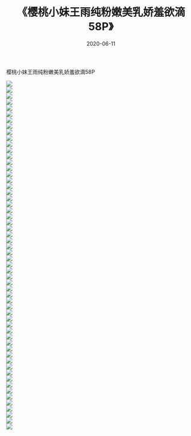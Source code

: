 ﻿---
layout: post
title:  《樱桃小妹王雨纯粉嫩美乳娇羞欲滴58P》
date:   2020-06-11
img: http://img.660000.xyz/Sharelink/性感/2020/樱桃小妹王雨纯粉嫩美乳娇羞欲滴58P/000.jpg
categories: [美女, 清纯, 唯美]
---

樱桃小妹王雨纯粉嫩美乳娇羞欲滴58P

  ![](http://img.660000.xyz/Sharelink/性感/2020/樱桃小妹王雨纯粉嫩美乳娇羞欲滴58P/001.jpg) <br> ![](http://img.660000.xyz/Sharelink/性感/2020/樱桃小妹王雨纯粉嫩美乳娇羞欲滴58P/002.jpg) <br> ![](http://img.660000.xyz/Sharelink/性感/2020/樱桃小妹王雨纯粉嫩美乳娇羞欲滴58P/003.jpg) <br> ![](http://img.660000.xyz/Sharelink/性感/2020/樱桃小妹王雨纯粉嫩美乳娇羞欲滴58P/004.jpg) <br> ![](http://img.660000.xyz/Sharelink/性感/2020/樱桃小妹王雨纯粉嫩美乳娇羞欲滴58P/005.jpg) <br> ![](http://img.660000.xyz/Sharelink/性感/2020/樱桃小妹王雨纯粉嫩美乳娇羞欲滴58P/006.jpg) <br> ![](http://img.660000.xyz/Sharelink/性感/2020/樱桃小妹王雨纯粉嫩美乳娇羞欲滴58P/007.jpg) <br> ![](http://img.660000.xyz/Sharelink/性感/2020/樱桃小妹王雨纯粉嫩美乳娇羞欲滴58P/008.jpg) <br> ![](http://img.660000.xyz/Sharelink/性感/2020/樱桃小妹王雨纯粉嫩美乳娇羞欲滴58P/009.jpg) <br> ![](http://img.660000.xyz/Sharelink/性感/2020/樱桃小妹王雨纯粉嫩美乳娇羞欲滴58P/010.jpg) <br> ![](http://img.660000.xyz/Sharelink/性感/2020/樱桃小妹王雨纯粉嫩美乳娇羞欲滴58P/011.jpg) <br> ![](http://img.660000.xyz/Sharelink/性感/2020/樱桃小妹王雨纯粉嫩美乳娇羞欲滴58P/012.jpg) <br> ![](http://img.660000.xyz/Sharelink/性感/2020/樱桃小妹王雨纯粉嫩美乳娇羞欲滴58P/013.jpg) <br> ![](http://img.660000.xyz/Sharelink/性感/2020/樱桃小妹王雨纯粉嫩美乳娇羞欲滴58P/014.jpg) <br> ![](http://img.660000.xyz/Sharelink/性感/2020/樱桃小妹王雨纯粉嫩美乳娇羞欲滴58P/015.jpg) <br> ![](http://img.660000.xyz/Sharelink/性感/2020/樱桃小妹王雨纯粉嫩美乳娇羞欲滴58P/016.jpg) <br> ![](http://img.660000.xyz/Sharelink/性感/2020/樱桃小妹王雨纯粉嫩美乳娇羞欲滴58P/017.jpg) <br> ![](http://img.660000.xyz/Sharelink/性感/2020/樱桃小妹王雨纯粉嫩美乳娇羞欲滴58P/018.jpg) <br> ![](http://img.660000.xyz/Sharelink/性感/2020/樱桃小妹王雨纯粉嫩美乳娇羞欲滴58P/019.jpg) <br> ![](http://img.660000.xyz/Sharelink/性感/2020/樱桃小妹王雨纯粉嫩美乳娇羞欲滴58P/020.jpg) <br> ![](http://img.660000.xyz/Sharelink/性感/2020/樱桃小妹王雨纯粉嫩美乳娇羞欲滴58P/021.jpg) <br> ![](http://img.660000.xyz/Sharelink/性感/2020/樱桃小妹王雨纯粉嫩美乳娇羞欲滴58P/022.jpg) <br> ![](http://img.660000.xyz/Sharelink/性感/2020/樱桃小妹王雨纯粉嫩美乳娇羞欲滴58P/023.jpg) <br> ![](http://img.660000.xyz/Sharelink/性感/2020/樱桃小妹王雨纯粉嫩美乳娇羞欲滴58P/024.jpg) <br> ![](http://img.660000.xyz/Sharelink/性感/2020/樱桃小妹王雨纯粉嫩美乳娇羞欲滴58P/025.jpg) <br> ![](http://img.660000.xyz/Sharelink/性感/2020/樱桃小妹王雨纯粉嫩美乳娇羞欲滴58P/026.jpg) <br> ![](http://img.660000.xyz/Sharelink/性感/2020/樱桃小妹王雨纯粉嫩美乳娇羞欲滴58P/027.jpg) <br> ![](http://img.660000.xyz/Sharelink/性感/2020/樱桃小妹王雨纯粉嫩美乳娇羞欲滴58P/028.jpg) <br> ![](http://img.660000.xyz/Sharelink/性感/2020/樱桃小妹王雨纯粉嫩美乳娇羞欲滴58P/029.jpg) <br> ![](http://img.660000.xyz/Sharelink/性感/2020/樱桃小妹王雨纯粉嫩美乳娇羞欲滴58P/030.jpg) <br> ![](http://img.660000.xyz/Sharelink/性感/2020/樱桃小妹王雨纯粉嫩美乳娇羞欲滴58P/031.jpg) <br> ![](http://img.660000.xyz/Sharelink/性感/2020/樱桃小妹王雨纯粉嫩美乳娇羞欲滴58P/032.jpg) <br> ![](http://img.660000.xyz/Sharelink/性感/2020/樱桃小妹王雨纯粉嫩美乳娇羞欲滴58P/033.jpg) <br> ![](http://img.660000.xyz/Sharelink/性感/2020/樱桃小妹王雨纯粉嫩美乳娇羞欲滴58P/034.jpg) <br> ![](http://img.660000.xyz/Sharelink/性感/2020/樱桃小妹王雨纯粉嫩美乳娇羞欲滴58P/035.jpg) <br> ![](http://img.660000.xyz/Sharelink/性感/2020/樱桃小妹王雨纯粉嫩美乳娇羞欲滴58P/036.jpg) <br> ![](http://img.660000.xyz/Sharelink/性感/2020/樱桃小妹王雨纯粉嫩美乳娇羞欲滴58P/037.jpg) <br> ![](http://img.660000.xyz/Sharelink/性感/2020/樱桃小妹王雨纯粉嫩美乳娇羞欲滴58P/038.jpg) <br> ![](http://img.660000.xyz/Sharelink/性感/2020/樱桃小妹王雨纯粉嫩美乳娇羞欲滴58P/039.jpg) <br> ![](http://img.660000.xyz/Sharelink/性感/2020/樱桃小妹王雨纯粉嫩美乳娇羞欲滴58P/040.jpg) <br> ![](http://img.660000.xyz/Sharelink/性感/2020/樱桃小妹王雨纯粉嫩美乳娇羞欲滴58P/041.jpg) <br> ![](http://img.660000.xyz/Sharelink/性感/2020/樱桃小妹王雨纯粉嫩美乳娇羞欲滴58P/042.jpg) <br> ![](http://img.660000.xyz/Sharelink/性感/2020/樱桃小妹王雨纯粉嫩美乳娇羞欲滴58P/043.jpg) <br> ![](http://img.660000.xyz/Sharelink/性感/2020/樱桃小妹王雨纯粉嫩美乳娇羞欲滴58P/044.jpg) <br> ![](http://img.660000.xyz/Sharelink/性感/2020/樱桃小妹王雨纯粉嫩美乳娇羞欲滴58P/045.jpg) <br> ![](http://img.660000.xyz/Sharelink/性感/2020/樱桃小妹王雨纯粉嫩美乳娇羞欲滴58P/046.jpg) <br> ![](http://img.660000.xyz/Sharelink/性感/2020/樱桃小妹王雨纯粉嫩美乳娇羞欲滴58P/047.jpg) <br> ![](http://img.660000.xyz/Sharelink/性感/2020/樱桃小妹王雨纯粉嫩美乳娇羞欲滴58P/048.jpg) <br> ![](http://img.660000.xyz/Sharelink/性感/2020/樱桃小妹王雨纯粉嫩美乳娇羞欲滴58P/049.jpg) <br> ![](http://img.660000.xyz/Sharelink/性感/2020/樱桃小妹王雨纯粉嫩美乳娇羞欲滴58P/050.jpg) <br> ![](http://img.660000.xyz/Sharelink/性感/2020/樱桃小妹王雨纯粉嫩美乳娇羞欲滴58P/051.jpg) <br> ![](http://img.660000.xyz/Sharelink/性感/2020/樱桃小妹王雨纯粉嫩美乳娇羞欲滴58P/052.jpg) <br> ![](http://img.660000.xyz/Sharelink/性感/2020/樱桃小妹王雨纯粉嫩美乳娇羞欲滴58P/053.jpg) <br> ![](http://img.660000.xyz/Sharelink/性感/2020/樱桃小妹王雨纯粉嫩美乳娇羞欲滴58P/054.jpg) <br> ![](http://img.660000.xyz/Sharelink/性感/2020/樱桃小妹王雨纯粉嫩美乳娇羞欲滴58P/055.jpg) <br> ![](http://img.660000.xyz/Sharelink/性感/2020/樱桃小妹王雨纯粉嫩美乳娇羞欲滴58P/056.jpg) <br> ![](http://img.660000.xyz/Sharelink/性感/2020/樱桃小妹王雨纯粉嫩美乳娇羞欲滴58P/057.jpg) <br> ![](http://img.660000.xyz/Sharelink/性感/2020/樱桃小妹王雨纯粉嫩美乳娇羞欲滴58P/058.jpg) <br>